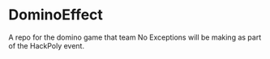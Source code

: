 # DominoEffect
A repo for the domino game that team No Exceptions will be making as part of the HackPoly event.

